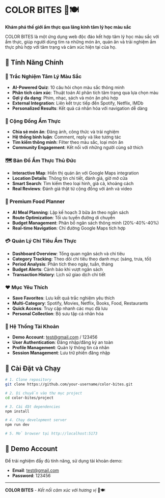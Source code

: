 # COLOR BITES 🎨🍽️

**Khám phá thế giới ẩm thực qua lăng kính tâm lý học màu sắc**

COLOR BITES là một ứng dụng web độc đáo kết hợp tâm lý học màu sắc với ẩm thực, giúp người dùng tìm ra những món ăn, quán ăn và trải nghiệm ẩm thực phù hợp với tâm trạng và cảm xúc hiện tại của họ.

## 🌟 Tính Năng Chính

### 🧠 Trắc Nghiệm Tâm Lý Màu Sắc
- **AI-Powered Quiz**: 10 câu hỏi chọn màu sắc thông minh
- **Phân tích cảm xúc**: Thuật toán AI phân tích tâm trạng qua lựa chọn màu
- **Gợi ý đa dạng**: Phim, nhạc, sách và món ăn phù hợp
- **External Integration**: Liên kết trực tiếp đến Spotify, Netflix, IMDb
- **Personalized Results**: Kết quả cá nhân hóa với navigation dễ dàng

### 👥 Cộng Đồng Ẩm Thực
- **Chia sẻ món ăn**: Đăng ảnh, công thức và trải nghiệm
- **Hệ thống bình luận**: Comment, reply và like tương tác
- **Tìm kiếm thông minh**: Filter theo màu sắc, loại món ăn
- **Community Engagement**: Kết nối với những người cùng sở thích

### 🗺️ Bản Đồ Ẩm Thực Thủ Đức
- **Interactive Map**: Hiển thị quán ăn với Google Maps integration
- **Location Details**: Thông tin chi tiết, đánh giá, giờ mở cửa
- **Smart Search**: Tìm kiếm theo loại hình, giá cả, khoảng cách
- **Real Reviews**: Đánh giá thật từ cộng đồng với ảnh và video

### 👑 Premium Food Planner
- **AI Meal Planning**: Lập kế hoạch 3 bữa ăn theo ngân sách
- **Route Optimization**: Tối ưu tuyến đường di chuyển
- **Budget Management**: Phân bổ ngân sách thông minh (20%-40%-40%)
- **Real-time Navigation**: Chỉ đường Google Maps tích hợp

### 💳 Quản Lý Chi Tiêu Ẩm Thực
- **Dashboard Overview**: Tổng quan ngân sách và chi tiêu
- **Category Tracking**: Theo dõi chi tiêu theo danh mục (sáng, trưa, tối)
- **Period Analysis**: Phân tích theo ngày, tuần, tháng
- **Budget Alerts**: Cảnh báo khi vượt ngân sách
- **Transaction History**: Lịch sử giao dịch chi tiết

### ❤️ Mục Yêu Thích
- **Save Favorites**: Lưu kết quả trắc nghiệm yêu thích
- **Multi-Category**: Spotify, Movies, Netflix, Books, Food, Restaurants
- **Quick Access**: Truy cập nhanh các mục đã lưu
- **Personal Collection**: Bộ sưu tập cá nhân hóa

### 🔐 Hệ Thống Tài Khoản
- **Demo Account**: test@gmail.com / 123456
- **User Authentication**: Đăng nhập/đăng ký an toàn
- **Profile Management**: Quản lý thông tin cá nhân
- **Session Management**: Lưu trữ phiên đăng nhập

## 🚀 Cài Đặt và Chạy

```bash
# 1. Clone repository
git clone https://github.com/your-username/color-bites.git

# 2. Di chuyển vào thư mục project
cd color-bites/project

# 3. Cài đặt dependencies
npm install

# 4. Chạy development server
npm run dev

# 5. Mở browser tại http://localhost:5173
```

## 🔑 Demo Account

Để trải nghiệm đầy đủ tính năng, sử dụng tài khoản demo:
- **Email**: test@gmail.com
- **Password**: 123456

---

**COLOR BITES** - *Kết nối cảm xúc với hương vị* 🎨🍽️
